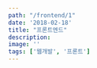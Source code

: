 ```yaml
---
path: "/frontend/1"
date: '2018-02-18'
title: "프론트엔드"
description: 
image: ''
tags: ['웹개발', '프론트']
---
```

> 

